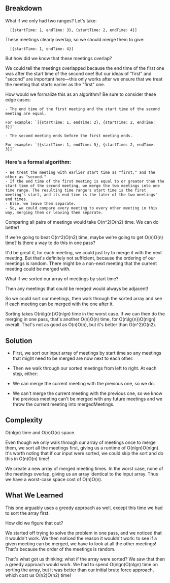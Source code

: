 ## Breakdown
What if we only had two ranges? Let's take:
```
  [{startTime: 1, endTime: 3}, {startTime: 2, endTime: 4}]
```
These meetings clearly overlap, so we should merge them to give:
```
  [{startTime: 1, endTime: 4}]
```
But how did we know that these meetings overlap?

We could tell the meetings overlapped because the end time of the first one was after the start time of the second one! But our ideas of "first" and "second" are important here—this only works after we ensure that we treat the meeting that starts earlier as the "first" one.

How would we formalize this as an algorithm? Be sure to consider these edge cases:
```
- The end time of the first meeting and the start time of the second meeting are equal. 

For example: `[{startTime: 1, endTime: 2}, {startTime: 2, endTime: 3}]`

- The second meeting ends before the first meeting ends. 

For example: `[{startTime: 1, endTime: 5}, {startTime: 2, endTime: 3}]`
```
### Here's a formal algorithm:
```
- We treat the meeting with earlier start time as "first," and the other as "second."
- If the end time of the first meeting is equal to or greater than the start time of the second meeting, we merge the two meetings into one time range. The resulting time range's start time is the first meeting's start, and its end time is the later of the two meetings' end times.
- Else, we leave them separate.
- So, we could compare every meeting to every other meeting in this way, merging them or leaving them separate.
```

Comparing all pairs of meetings would take O(n^2)O(n2) time. We can do better!

If we're going to beat O(n^2)O(n2) time, maybe we're going to get O(n)O(n) time? Is there a way to do this in one pass?

It'd be great if, for each meeting, we could just try to merge it with the next meeting. But that's definitely not sufficient, because the ordering of our meetings is random. There might be a non-next meeting that the current meeting could be merged with.

What if we sorted our array of meetings by start time?

Then any meetings that could be merged would always be adjacent!

So we could sort our meetings, then walk through the sorted array and see if each meeting can be merged with the one after it.

Sorting takes O(n\lg{n})O(nlgn) time in the worst case. If we can then do the merging in one pass, that's another O(n)O(n) time, for O(n\lg{n})O(nlgn) overall. That's not as good as O(n)O(n), but it's better than O(n^2)O(n2).

## Solution
- First, we sort our input array of meetings by start time so any meetings that might need to be merged are now next to each other.

- Then we walk through our sorted meetings from left to right. At each step, either:

 - We can merge the current meeting with the previous one, so we do.
 - We can't merge the current meeting with the previous one, so we know the previous meeting can't be merged with any future meetings and we throw the current meeting into mergedMeetings.

## Complexity
O(nlgn) time and O(n)O(n) space.

Even though we only walk through our array of meetings once to merge them, we sort all the meetings first, giving us a runtime of O(nlg⁡n)O(nlgn). It's worth noting that if our input were sorted, we could skip the sort and do this in O(n)O(n) time!

We create a new array of merged meeting times. In the worst case, none of the meetings overlap, giving us an array identical to the input array. Thus we have a worst-case space cost of O(n)O(n). 


## What We Learned

This one arguably uses a greedy approach as well, except this time we had to sort the array first.

How did we figure that out?

We started off trying to solve the problem in one pass, and we noticed that it wouldn't work. We then noticed the reason it wouldn't work: to see if a given meeting can be merged, we have to look at all the other meetings! That's because the order of the meetings is random.

That's what got us thinking: what if the array were sorted? We saw that then a greedy approach would work. We had to spend O(nlg⁡n)O(nlgn) time on sorting the array, but it was better than our initial brute force approach, which cost us O(n2)O(n2) time!
